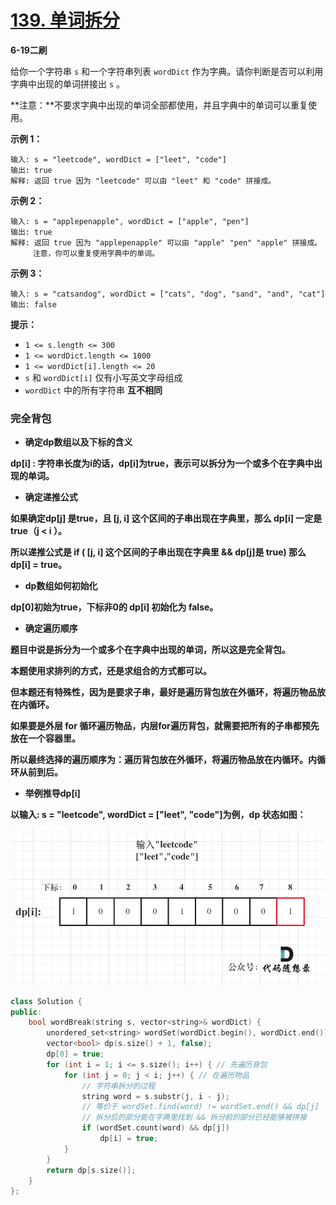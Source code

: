 # [139. 单词拆分](https://leetcode-cn.com/problems/word-break/)

**6-19二刷**

给你一个字符串 `s` 和一个字符串列表 `wordDict` 作为字典。请你判断是否可以利用字典中出现的单词拼接出 `s` 。

**注意：**不要求字典中出现的单词全部都使用，并且字典中的单词可以重复使用。

**示例 1：**

```
输入: s = "leetcode", wordDict = ["leet", "code"]
输出: true
解释: 返回 true 因为 "leetcode" 可以由 "leet" 和 "code" 拼接成。
```

**示例 2：**

```
输入: s = "applepenapple", wordDict = ["apple", "pen"]
输出: true
解释: 返回 true 因为 "applepenapple" 可以由 "apple" "pen" "apple" 拼接成。
     注意，你可以重复使用字典中的单词。
```

**示例 3：**

```
输入: s = "catsandog", wordDict = ["cats", "dog", "sand", "and", "cat"]
输出: false
```

**提示：**

- `1 <= s.length <= 300`
- `1 <= wordDict.length <= 1000`
- `1 <= wordDict[i].length <= 20`
- `s` 和 `wordDict[i]` 仅有小写英文字母组成
- `wordDict` 中的所有字符串 **互不相同**

### 完全背包

- **确定dp数组以及下标的含义**

**dp[i] : 字符串长度为i的话，dp[i]为true，表示可以拆分为一个或多个在字典中出现的单词。**

- **确定递推公式**

**如果确定dp[j] 是true，且 [j, i] 这个区间的子串出现在字典里，那么 dp[i] 一定是 true（j < i ）。**

**所以递推公式是 if ( [j, i] 这个区间的子串出现在字典里 && dp[j]是 true) 那么 dp[i] = true。**

- **dp数组如何初始化**

**dp[0]初始为true，下标非0的 dp[i] 初始化为 false。**

- **确定遍历顺序**

**题目中说是拆分为一个或多个在字典中出现的单词，所以这是完全背包。**

**本题使用求排列的方式，还是求组合的方式都可以。**

**但本题还有特殊性，因为是要求子串，最好是遍历背包放在外循环，将遍历物品放在内循环。**

**如果要是外层 for 循环遍历物品，内层for遍历背包，就需要把所有的子串都预先放在一个容器里。**

**所以最终选择的遍历顺序为：遍历背包放在外循环，将遍历物品放在内循环。内循环从前到后。**

- **举例推导dp[i]**

**以输入: s = "leetcode", wordDict = ["leet", "code"]为例，dp 状态如图：**

![139.单词拆分](../../Images/18.单词拆分.assets/20210202162652727.jpg)

```c++
class Solution {
public:
    bool wordBreak(string s, vector<string>& wordDict) {
        unordered_set<string> wordSet(wordDict.begin(), wordDict.end());
        vector<bool> dp(s.size() + 1, false);
        dp[0] = true;
        for (int i = 1; i <= s.size(); i++) { // 先遍历背包
            for (int j = 0; j < i; j++) { // 在遍历物品
                // 字符串拆分的过程
                string word = s.substr(j, i - j);
                // 等价于 wordSet.find(word) != wordSet.end() && dp[j]
                // 拆分后的部分能在字典里找到 && 拆分前的部分已经能够被拼接
                if (wordSet.count(word) && dp[j])
                    dp[i] = true;
            }
        }
        return dp[s.size()];
    }
};
```

